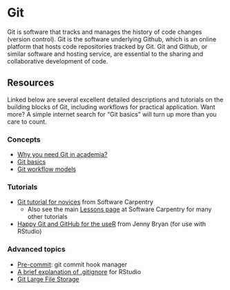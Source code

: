 # Git

Git is software that tracks and manages the history of code changes (version control). Git is the software underlying Github, which is an online platform that hosts code repositories tracked by Git. Git and Github, or similar software and hosting service, are essential to the sharing and collaborative development of code.

## Resources

Linked below are several excellent detailed descriptions and tutorials on the building blocks of Git, including workflows for practical application. Want more? A simple internet search for “Git basics” will turn up more than you care to count. 

### Concepts
* [Why you need Git in academia?](https://github.com/mikecroucher/Git_Academic_Benefits)
* [Git basics](https://docs.github.com/en/get-started/using-git/about-git)
* [Git workflow models](https://www.atlassian.com/git/tutorials/comparing-workflows)

### Tutorials
* [Git tutorial for novices](https://swcarpentry.github.io/git-novice/) from Software Carpentry
    * Also see the main [Lessons page](https://software-carpentry.org/lessons/) at Software Carpentry for many other tutorials
* [Happy Git and GitHub for the useR](https://happygitwithr.com/) from Jenny Bryan (for use with RStudio)

### Advanced topics
* [Pre-commit](https://pre-commit.com): git commit hook manager
* [A brief explanation of .gitignore](https://carpentries-incubator.github.io/git-Rstudio-course/02-ignore/index.html) for RStudio
* [Git Large File Storage](https://git-lfs.com/)
